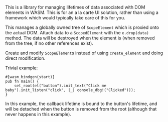This is a library for managing lifetimes of data associated with DOM elements in WASM. This is for an a la carte UI solution, rather than using a framework which would typically take care of this for you.

This manages a globally owned tree of `ScopeElement` which is proxied onto the actual DOM. Attach data to a `ScopedElement` with the `e.drop(data)` method. The data will be destroyed when the element is (when removed from the tree, if no other references exist).

Create and modify `ScopeElement`s instead of using `create_element` and doing direct modification.

Trivial example:

```
#[wasm_bindgen(start)]
pub fn main() {
    set_root(el("button").init_text("Click me baby").init_listen("click", |_| console_dbg!("Clicked")));
}
```

In this example, the callback lifetime is bound to the button's lifetime, and will be detached when the button is removed from the root (although that never happens in this example).

